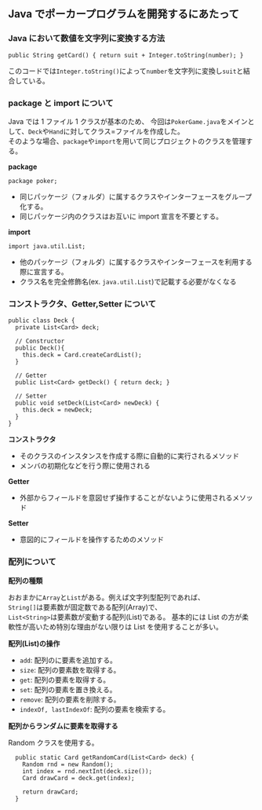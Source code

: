 ## Java でポーカープログラムを開発するにあたって

### Java において数値を文字列に変換する方法

```
public String getCard() { return suit + Integer.toString(number); }
```

このコードでは`Integer.toString()`によって`number`を文字列に変換し`suit`と結合している。

### package と import について

Java では 1 ファイル 1 クラスが基本のため、
今回は`PokerGame.java`をメインとして、`Deck`や`Hand`に対してクラス=ファイルを作成した。  
そのような場合、`package`や`import`を用いて同じプロジェクトのクラスを管理する。

**package**

```
package poker;
```

- 同じパッケージ（フォルダ）に属するクラスやインターフェースをグループ化する。
- 同じパッケージ内のクラスはお互いに import 宣言を不要とする。

**import**

```
import java.util.List;
```

- 他のパッケージ（フォルダ）に属するクラスやインターフェースを利用する際に宣言する。
- クラス名を完全修飾名(ex. `java.util.List`)で記載する必要がなくなる

### コンストラクタ、Getter,Setter について

```
public class Deck {
  private List<Card> deck;

  // Constructor
  public Deck(){
    this.deck = Card.createCardList();
  }

  // Getter
  public List<Card> getDeck() { return deck; }

  // Setter
  public void setDeck(List<Card> newDeck) {
    this.deck = newDeck;
  }
}
```

**コンストラクタ**

- そのクラスのインスタンスを作成する際に自動的に実行されるメソッド
- メンバの初期化などを行う際に使用される

**Getter**

- 外部からフィールドを意図せず操作することがないように使用されるメソッド

**Setter**

- 意図的にフィールドを操作するためのメソッド

### 配列について

**配列の種類**

おおまかに`Array`と`List`がある。例えば文字列型配列であれば、  
`String[]`は要素数が固定数である配列(Array)で、  
`List<String>`は要素数が変動する配列(List)である。
基本的には List の方が柔軟性が高いため特別な理由がない限りは List を使用することが多い。

**配列(List)の操作**

- `add`: 配列のに要素を追加する。
- `size`: 配列の要素数を取得する。
- `get`: 配列の要素を取得する。
- `set`: 配列の要素を置き換える。
- `remove`: 配列の要素を削除する。
- `indexOf, lastIndexOf`: 配列の要素を検索する。

**配列からランダムに要素を取得する**

Random クラスを使用する。

```
  public static Card getRandomCard(List<Card> deck) {
    Random rnd = new Random();
    int index = rnd.nextInt(deck.size());
    Card drawCard = deck.get(index);

    return drawCard;
  }
```
